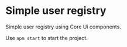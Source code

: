 # Simple user registry
Simple user registry using Core Ui components.

Use `npm start` to start the project.
